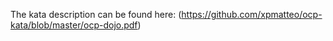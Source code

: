 The kata description can be found here: (https://github.com/xpmatteo/ocp-kata/blob/master/ocp-dojo.pdf)
